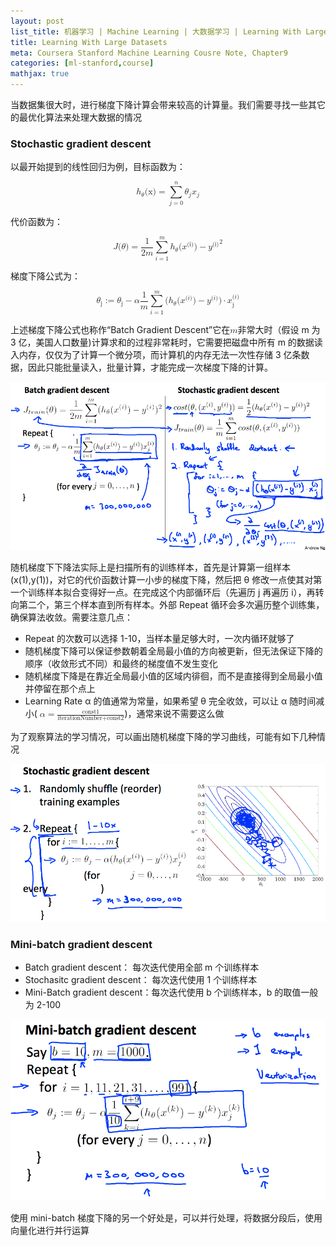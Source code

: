 ```yaml
---
layout: post
list_title: 机器学习 | Machine Learning | 大数据学习 | Learning With Large Datasets
title: Learning With Large Datasets
meta: Coursera Stanford Machine Learning Cousre Note, Chapter9
categories: [ml-stanford,course]
mathjax: true
---
```


当数据集很大时，进行梯度下降计算会带来较高的计算量。我们需要寻找一些其它的最优化算法来处理大数据的情况

### Stochastic gradient descent

以最开始提到的线性回归为例，目标函数为：

<math display="block">
<msub><mi>h</mi><mi>θ</mi></msub>
<mi>(x)</mi>
<mo>=</mo>
<munderover>
<mo>∑</mo>
<mrow>
  <mi>j</mi>
  <mo>=</mo>
  <mn>0</mn>
</mrow>
<mi>n</mi>
</munderover>
<msub><mi>θ</mi><mi>j</mi></msub>
<msub><mi>x</mi><mi>j</mi></msub>
</math>

代价函数为：

<math display="block">
  <mi>J</mi>
  <mo stretchy="false">(</mo>
  <mi>θ</mi>
  <mo stretchy="false">)</mo>
  <mo>=</mo>
<mstyle>
  <mfrac>
  <mn>1</mn>
  <mrow>
  <mn>2</mn>
  <mi>m</mi>
  </mrow>
  </mfrac>
</mstyle>
    <mstyle>
      <munderover>
        <mo>∑</mo>
        <mrow class="MJX-TeXAtom-ORD">
          <mi>i</mi>
          <mo>=</mo>
          <mn>1</mn>
        </mrow>
        <mi>m</mi>
      </munderover>
      <msup>
        <mfenced open="(" close=")">
          <mrow>
            <msub>
              <mi>h</mi>
              <mi>θ</mi>
            </msub>
            <mo stretchy="false">(</mo>
            <msup>
              <mi>x</mi>
              <mi>(i)</mi>
            </msup>
            <mo stretchy="false">)</mo>
            <mo>−</mo>
            <msup>
              <mi>y</mi>
              <mi>(i)</mi>
            </msup>
          </mrow>
        </mfenced>
        <mn>2</mn>
      </msup>
    </mstyle>
</math>

梯度下降公式为：

<math display="block">
<msub>
          <mi>θ</mi>
          <mn>j</mn>
        </msub>
        <mo>:=</mo>
        <msub>
          <mi>θ</mi>
          <mn>j</mn>
        </msub>
        <mo>−</mo>
        <mi>α</mi>
        <mfrac>
          <mn>1</mn>
          <mi>m</mi>
        </mfrac>
        <munderover>
          <mo movablelimits="false">∑</mo>
          <mrow class="MJX-TeXAtom-ORD">
            <mi>i</mi>
            <mo>=</mo>
            <mn>1</mn>
          </mrow>
          <mrow class="MJX-TeXAtom-ORD">
            <mi>m</mi>
          </mrow>
        </munderover>
        <mo stretchy="false">(</mo>
        <msub>
          <mi>h</mi>
          <mi>θ</mi>
        </msub>
        <mo stretchy="false">(</mo>
        <msup>
          <mi>x</mi>
          <mrow class="MJX-TeXAtom-ORD">
            <mo stretchy="false">(</mo>
            <mi>i</mi>
            <mo stretchy="false">)</mo>
          </mrow>
        </msup>
        <mo stretchy="false">)</mo>
        <mo>−</mo>
        <msup>
          <mi>y</mi>
          <mrow class="MJX-TeXAtom-ORD">
            <mo stretchy="false">(</mo>
            <mi>i</mi>
            <mo stretchy="false">)</mo>
          </mrow>
        </msup>
        <mo stretchy="false">)</mo>
        <mo>⋅</mo>
        <msubsup>
          <mi>x</mi>
          <mn>j</mn>
          <mrow class="MJX-TeXAtom-ORD">
            <mo stretchy="false">(</mo>
            <mi>i</mi>
            <mo stretchy="false">)</mo>
          </mrow>
        </msubsup>
</math>

上述梯度下降公式也称作“Batch Gradient Descent”它在<math><mi>m</mi></math>非常大时（假设 m 为 3 亿，美国人口数量)计算求和的过程非常耗时，它需要把磁盘中所有 m 的数据读入内存，仅仅为了计算一个微分项，而计算机的内存无法一次性存储 3 亿条数据，因此只能批量读入，批量计算，才能完成一次梯度下降的计算。

![](/assets/images/2017/09/ml-11-1.png)

随机梯度下下降法实际上是扫描所有的训练样本，首先是计算第一组样本(x(1),y(1))，对它的代价函数计算一小步的梯度下降，然后把 θ 修改一点使其对第一个训练样本拟合变得好一点。在完成这个内部循环后（先遍历 j 再遍历 i），再转向第二个，第三个样本直到所有样本。外部 Repeat 循环会多次遍历整个训练集，确保算法收敛。需要注意几点：

* Repeat 的次数可以选择 1-10，当样本量足够大时，一次内循环就够了
* 随机梯度下降可以保证参数朝着全局最小值的方向被更新，但无法保证下降的顺序（收敛形式不同）和最终的梯度值不发生变化
* 随机梯度下降是在靠近全局最小值的区域内徘徊，而不是直接得到全局最小值并停留在那个点上
* Learning Rate α 的值通常为常量，如果希望 θ 完全收敛，可以让 α 随时间减小( <math><mi>α</mi><mo>=</mo><mfrac><mtext>const1</mtext><mrow><mtext>iterationNumber</mtext><mo>+</mo><mtext>const2</mtext></mrow></mfrac></math>)，通常来说不需要这么做

为了观察算法的学习情况，可以画出随机梯度下降的学习曲线，可能有如下几种情况

![](/assets/images/2017/09/ml-11-2.png)

### Mini-batch gradient descent

* Batch gradient descent： 每次迭代使用全部 m 个训练样本
* Stochasitc gradient descent： 每次迭代使用 1 个训练样本
* Mini-Batch gradient descent：每次迭代使用 b 个训练样本，b 的取值一般为 2-100

![](/assets/images/2017/09/ml-11-3.png)

使用 mini-batch 梯度下降的另一个好处是，可以并行处理，将数据分段后，使用向量化进行并行运算
